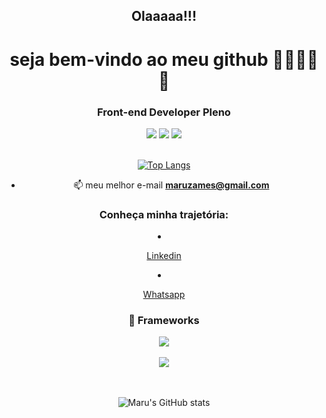 <h2 align="center">Olaaaaa!!!</h2>

<h1 align="center">seja bem-vindo ao meu github 👋👋👋👋👋</h1>
    
<h3 align="center">Front-end Developer Pleno</h3>
   
<div align="center">
    
<span>
    
   <img src="https://img.shields.io/badge/JavaScript-F7DF1E?style=for-the-badge&logo=javascript&logoColor=black"/>
    
   <img src="https://img.shields.io/badge/HTML5-E34F26?style=for-the-badge&logo=html5&logoColor=white"/>
    
   <img src="https://img.shields.io/badge/CSS3-1572B6?style=for-the-badge&logo=css3&logoColor=white"/>
    
</span>
    
</div>
    
</br>
    
<div align="center">
    
[![Top Langs](https://github-readme-stats.vercel.app/api/top-langs/?username=maruzames&layout=compact&theme=tokyonight)](https://github.com/maruzames/github-readme-stats)
    
</div> 
    
<div align="center">
    
   - 📫 meu melhor e-mail **maruzames@gmail.com**
    
</div>
    
<h3 align="center">Conheça minha trajetória:</h3>
    
<p align="left">
    
<li align="center">
    
<a class="url" href="https://www.linkedin.com/in/marcosouzagomes/" img>Linkedin</a>
    
</li>
    
<li align="center">
    
<a class="url" href="https://api.whatsapp.com/send?phone=5521992516791/" img>Whatsapp</a>
    
</li>
    
<h3 align="center"> 🚀 Frameworks </h3>
    
<div align="center">
    <span>
        <img src="https://img.shields.io/badge/Node.js-339933?style=for-the-badge&logo=nodedotjs&logoColor=white"/>
    </span>
</div>
 
 </br>
 
 <div align="center">
    <span>
        <img src="https://img.shields.io/badge/Bootstrap-563D7C?style=for-the-badge&logo=bootstrap&logoColor=white"/>
    </span>
</div>
    
</br>
    
</br>
    
<div align="center">
    
![Maru's GitHub stats](https://github-readme-stats.vercel.app/api?username=maruzames&show_icons=true&theme=tokyonight)
    
</div>
